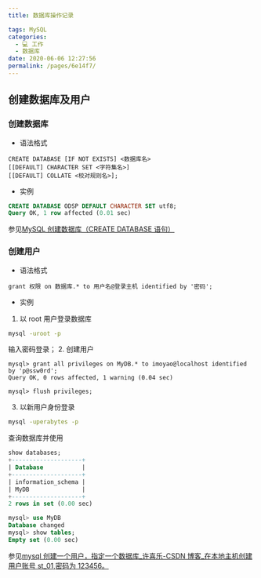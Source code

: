 ```yaml
---
title: 数据库操作记录

tags: MySQL
categories: 
  - 💻 工作
  - 数据库
date: 2020-06-06 12:27:56
permalink: /pages/6e14f7/
---
```


## 创建数据库及用户
### 创建数据库
- 语法格式
```plain
CREATE DATABASE [IF NOT EXISTS] <数据库名>
[[DEFAULT] CHARACTER SET <字符集名>] 
[[DEFAULT] COLLATE <校对规则名>];
```
- 实例
```sql
CREATE DATABASE ODSP DEFAULT CHARACTER SET utf8;
Query OK, 1 row affected (0.01 sec)
```
参见[MySQL 创建数据库（CREATE DATABASE 语句）](http://c.biancheng.net/view/2413.html)
### 创建用户
- 语法格式
```plain
grant 权限 on 数据库.* to 用户名@登录主机 identified by '密码';
```
- 实例
1. 以 root 用户登录数据库
```bash
mysql -uroot -p
```
输入密码登录；
2. 创建用户
```plain
mysql> grant all privileges on MyDB.* to imoyao@localhost identified by 'p@ssw0rd';
Query OK, 0 rows affected, 1 warning (0.04 sec)

mysql> flush privileges;
```
3. 以新用户身份登录
```bash
mysql -uperabytes -p
```
查询数据库并使用
```sql
show databases;
+--------------------+
| Database           |
+--------------------+
| information_schema |
| MyDB               |
+--------------------+
2 rows in set (0.00 sec)

mysql> use MyDB
Database changed
mysql> show tables;
Empty set (0.00 sec)
```
参见[mysql 创建一个用户，指定一个数据库_许喜乐-CSDN 博客_在本地主机创建用户账号 st_01,密码为 123456。](https://blog.csdn.net/xuxile/article/details/53161908)